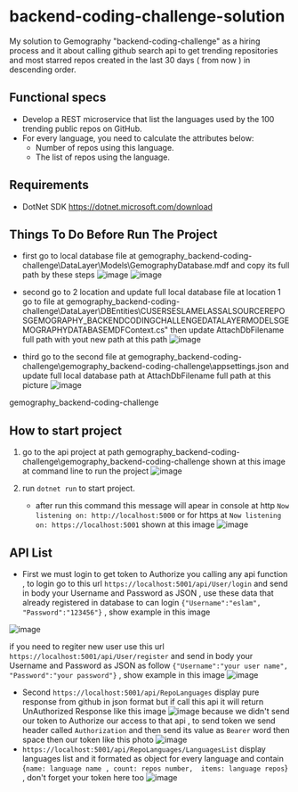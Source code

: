 # backend-coding-challenge-solution
My solution to Gemography "backend-coding-challenge" as a hiring process and it about calling github search api to get trending repositories 
and most starred repos created in the last 30 days ( from now ) in descending  order.
## Functional specs
- Develop a REST microservice that list the languages used by the 100 trending public repos on GitHub.
- For every language, you need to calculate the attributes below:
    - Number of repos using this language.
    - The list of repos using the language.
## Requirements
- DotNet SDK   https://dotnet.microsoft.com/download

## Things To Do Before Run The Project
- first go to local database file at gemography_backend-coding-challenge\DataLayer\Models\GemographyDatabase.mdf and copy its full path by these steps
![image](https://user-images.githubusercontent.com/17914516/143137285-9fca0bc4-7a18-4e16-840a-88097fde0e66.png)
![image](https://user-images.githubusercontent.com/17914516/143137325-82b6127c-f2bc-4062-bc16-9010a1947498.png)

- second go to 2 location and update full local database file at location 1 go to file at gemography_backend-coding-challenge\DataLayer\DBEntities\CUSERSESLAMELASSALSOURCEREPOSGEMOGRAPHY_BACKENDCODINGCHALLENGEDATALAYERMODELSGEMOGRAPHYDATABASEMDFContext.cs" then update AttachDbFilename full path with yout new path at this path 
![image](https://user-images.githubusercontent.com/17914516/143137177-734fdf9b-bc9a-4ad2-a91f-d88210e4a0ad.png)

- third go to the second file at gemography_backend-coding-challenge\gemography_backend-coding-challenge\appsettings.json and update full local database path at AttachDbFilename full path  at this picture
![image](https://user-images.githubusercontent.com/17914516/143137079-a99fdb0c-da03-4f3a-b5ca-c669ff8b8d8c.png)

gemography_backend-coding-challenge
## How to start project
1. go to the api project at path gemography_backend-coding-challenge\gemography_backend-coding-challenge shown at this image at command line to run the project
![image](https://user-images.githubusercontent.com/17914516/143137594-9055aa44-fd74-49b3-b005-99fa316eda8f.png)
 

2. run ```dotnet run``` to start project.
   - after run this command this message will apear in console at http ```Now listening on: http://localhost:5000``` or for https at ```Now listening on: https://localhost:5001``` shown at this image 
   ![image](https://user-images.githubusercontent.com/17914516/143138141-81635351-5a20-48e4-96a0-f95a13d8b0c3.png)

      
## API List
- First we must login to get token to Authorize you calling any api function , to login go to this url ```https://localhost:5001/api/User/login``` and send in body 
 your Username and Password as JSON , use these data that already registered in database to can login ```{"Username":"eslam",
"Password":"123456"}``` , show example in this image

 ![image](https://user-images.githubusercontent.com/17914516/143147223-b002400b-e0f4-4ad2-857c-08e1b994b9e0.png)

if you need to regiter new user use this url ```https://localhost:5001/api/User/register``` and send in body 
 your Username and Password as JSON as follow ```{"Username":"your user name",
"Password":"your password"}``` , show example in this image
![image](https://user-images.githubusercontent.com/17914516/143147159-391d6278-e002-4058-8e9d-e33418d042ec.png)

- Second ```https://localhost:5001/api/RepoLanguages``` display pure response from github in json format but if call this api it will return UnAuthorized Response like this image
![image](https://user-images.githubusercontent.com/17914516/143147376-cc29abaa-2aa9-4060-a407-eda4c13a3a9d.png)
because we didn't send our token to Authorize our access to that api , to send token we send header called ```Authorization``` and then send its value as ```Bearer``` word then space then our token like this photo
    ![image](https://user-images.githubusercontent.com/17914516/143147584-4a847fae-bed9-40ba-817a-27d3e3635155.png)
- ```https://localhost:5001/api/RepoLanguages/LanguagesList``` display languages list and it formated as object for every language and contain {```name: language name ,
count: repos number, 
items: language repos```} , don't forget your token here too
    ![image](https://user-images.githubusercontent.com/17914516/143147729-39596d00-0785-4d93-9e06-67692e4a7fb2.png)
